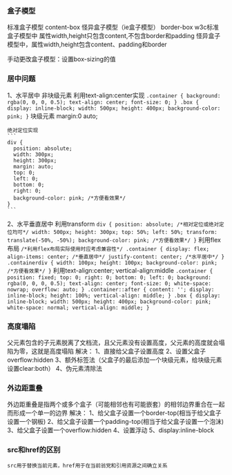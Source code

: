 ### 盒子模型
标准盒子模型 content-box 
怪异盒子模型（ie盒子模型） border-box
w3c标准盒子模型中 属性width,height只包含content,不包含border和padding
怪异盒子模型中，属性width,height包含content、padding和border

手动更改盒子模型：设置box-sizing的值

### 居中问题
1、水平居中
    非块级元素  利用text-align:center实现
    ```
    .container {
      background: rgba(0, 0, 0, 0.5);
      text-align: center;
      font-size: 0;
    }
    .box {
      display: inline-block;
      width: 500px;
      height: 400px;
      background-color: pink;
    }
    ```
    块级元素    margin:0 auto;

    绝对定位实现
    ```
    div {
      position: absolute;
      width: 300px;
      height: 300px;
      margin: auto;
      top: 0;
      left: 0;
      bottom: 0;
      right: 0;
      background-color: pink; /*方便看效果*/
    }
    ```
2、水平垂直居中
    利用transform
    ```
    div {
      position: absolute; /*相对定位或绝对定位均可*/
      width: 500px;
      height: 300px;
      top: 50%;
      left: 50%;
      transform: translate(-50%, -50%);
      background-color: pink; /*方便看效果*/
    }
    ```
    利用flex布局
    ```
    /*利用flex布局实际使用时应考虑兼容性*/
    .container {
      display: flex;
      align-items: center; /*垂直居中*/
      justify-content: center; /*水平居中*/
    }
    .containerdiv {
      width: 100px;
      height: 100px;
      background-color: pink; /*方便看效果*/
    }
    ```
    利用text-align:center; vertical-align:middle
    ```
    .container {
      position: fixed;
      top: 0;
      right: 0;
      bottom: 0;
      left: 0;
      background: rgba(0, 0, 0, 0.5);
      text-align: center;
      font-size: 0;
      white-space: nowrap;
      overflow: auto;
    }
    .container::after {
      content: '';
      display: inline-block;
      height: 100%;
      vertical-align: middle;
    }
    .box {
      display: inline-block;
      width: 500px;
      height: 400px;
      background-color: pink;
      white-space: normal;
      vertical-align: middle;
    }
    ```
### 高度塌陷
  父元素包含的子元素脱离了文档流，且父元素没有设置高度，父元素的高度就会塌陷为零，这就是高度塌陷
  解决：
    1、直接给父盒子设置高度
    2、设置父盒子overflow:hidden
    3、额外标签法（父盒子的最后添加一个块级元素，给块级元素设置clear:both）
    4、伪元素清除法
    
  
### 外边距重叠
  外边距重叠是指两个或多个盒子（可能相邻也有可能嵌套）的相邻边界重合在一起而形成一个单一的边界
  解决：
    1、给父盒子设置一个border-top(相当于给父盒子设置一个钢板)
    2、给父盒子设置一个padding-top(相当于给父盒子设置一个泡沫)
    3、给父盒子设置一个overflow:hidden
    4、设置浮动
    5、display:inline-block

### src和href的区别
    src用于替换当前元素，href用于在当前翁党和引用资源之间确立关系
